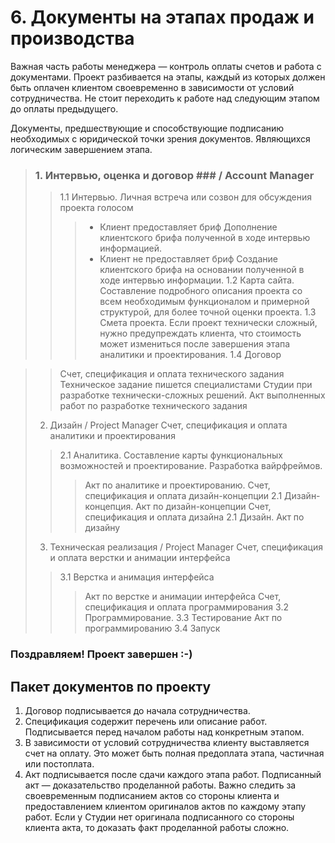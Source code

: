 # 6. Документы на этапах продаж и производства

Важная часть работы менеджера — контроль оплаты счетов и работа с документами. Проект разбивается на этапы, каждый из которых должен быть оплачен клиентом своевременно в зависимости от условий сотрудничества. Не стоит переходить к работе над следующим этапом до оплаты предыдущего.

Документы, предшествующие и способствующие подписанию необходимых с юридической точки зрения документов. Являющихся логическим завершением этапа.

> ### 1. Интервью, оценка и договор ### / Account Manager
>> 1.1 Интервью. Личная встреча или созвон для обсуждения проекта голосом
>>> - Клиент предоставляет бриф
Дополнение клиентского брифа полученной в ходе интервью информацией.
>>> - Клиент не предоставляет бриф
Создание клиентского брифа на основании полученной в ходе интервью информации.
>> 1.2 Карта сайта. Составление подробного описания проекта со всем необходимым функционалом и примерной структурой, для более точной оценки проекта.
>> 1.3 Смета проекта. Если проект технически сложный, нужно предупреждать клиента, что стоимость может измениться после завершения этапа аналитики и проектирования.
>> 1.4 Договор
   
>> Счет, спецификация и оплата технического задания
>> Техническое задание пишется специалистами Студии при разработке технически-сложных решений.
>> Акт выполненных работ по разработке технического задания
> 2. Дизайн / Project Manager
> Счет, спецификация и оплата аналитики и проектирования
>> 2.1 Аналитика. Составление карты функциональных возможностей и проектирование. Разработка вайрфреймов.
>>> Акт по аналитике и проектированию.
> Счет, спецификация и оплата дизайн-концепции
>> 2.1 Дизайн-концепция. Акт по дизайн-концепции
>> Счет, спецификация и оплата дизайна
>> 2.1 Дизайн. 
>>> Акт по дизайну
> 3. Техническая реализация / Project Manager 
> Счет, спецификация и оплата верстки и анимации интерфейса
>> 3.1 Верстка и анимация интерфейса 
>>> Акт по верстке и анимации интерфейса
Счет, спецификация и оплата программирования
>> 3.2 Программирование.
>> 3.3 Тестирование
Акт по программированию
>> 3.4 Запуск
### Поздравляем! Проект завершен :-)

## Пакет документов по проекту

1. Договор подписывается до начала сотрудничества.
2. Спецификация содержит перечень или описание работ. Подписывается перед началом работы над конкретным этапом.
3. В зависимости от условий сотрудничества клиенту выставляется счет на оплату. Это может быть полная предоплата этапа, частичная или постоплата.
4. Акт подписывается после сдачи каждого этапа работ. Подписанный акт — доказательство проделанной работы. Важно следить за своевременным подписанием актов со стороны клиента и предоставлением клиентом оригиналов актов по каждому этапу работ. Если у Студии нет оригинала подписанного со стороны клиента акта, то доказать факт проделанной работы сложно.
